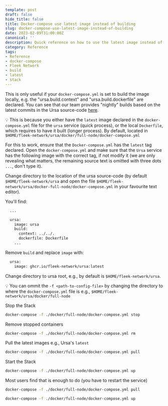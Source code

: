 ```yaml
---
template: post
draft: false
hide_title: false
title: Docker-compose use latest image instead of building
slug: docker-compose-use-latest-image-instead-of-building
date: 2023-02-09T31:00:00Z
canonical: ''
description: Quick reference on how to use the latest image instead of building
category: Reference
tags:
- Reference
- docker-compose
- Fleek Network
- build
- latest
- stack
---
```


This is only useful if your `docker-compose.yml` is set to build the image locally, e.g. the "ursa.build.context" and "ursa.build.dockerfile" are declared. You can see that our team provides "nightly" builds based on the latest commits in the Ursa source-code [here](https://github.com/fleek-network/ursa/pkgs/container/ursa).

💡 This is because you either have the `latest` image declared in the `docker-compose.yml` file for the `ursa` service (quick process), or the local `Dockerfile`, which requires to have it built (longer process). By default, located in `$HOME/fleek-network/ursa/docker/full-node/docker-compose.yml`

For this to work, ensure that the `Docker-compose.yml` has the `latest` tag declared. Open the `docker-compose.yml` and make sure that the `Ursa` service has the following image with the correct tag, if not modify it (we are only revealing what matters, the remaining source text is omitted with three dots `...`, don't type it).

Change directory to the location of the ursa source-code (by default `$HOME/fleek-network/ursa` and open the file `$HOME/fleek-network/ursa/docker-full-node/docker-compose.yml` in your favourite text editor).

You'll find:

```sh
  ...

  ursa:
    image: ursa
    build:
      context: ../../.
      dockerfile: Dockerfile
    ...
```

Remove `build` and replace `image` with:

```sh
  ursa:
    image: ghcr.io/fleek-network/ursa:latest
```

Change directory to ursa root, e.g., by default is `$HOME/fleek-network/ursa`.

💡 You can ommit the `-f <path-to-config-file>` by changing the directory to where the `docker-compose.yml` file is e.g., `$HOME/fleek-network/ursa/docker/full-node`

Stop the Stack

```sh
docker-compose -f ./docker/full-node/docker-compose.yml stop
```

Remove stopped containers

```sh
docker-compose -f ./docker/full-node/docker-compose.yml rm
```

Pull the latest images e.g., Ursa's `latest`

```sh
docker-compose -f ./docker/full-node/docker-compose.yml pull
```

Start the Stack

```sh
docker-compose -f ./docker/full-node/docker-compose.yml up
```

Most users find that is enough to do (you have to restart the service)

```sh
docker-compose -f ./docker/full-node/docker-compose.yml pull
```

```sh
docker-compose -f ./docker/full-node/docker-compose.yml up
```